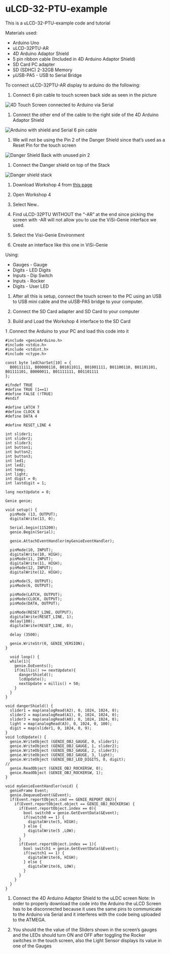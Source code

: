 # uLCD-32-PTU-example
This is a uLCD-32-PTU-example code and tutorial

Materials used:
* Arduino Uno
* uLCD-32PTU-AR
* 4D Arduino Adaptor Shield
* 5 pin ribbon cable (Included in 4D Arduino Adaptor Shield)
* SD Card PC adapter
* SD (SDHC) 2-32GB Memory
* µUSB-PA5 - USB to Serial Bridge

To connect uLCD-32PTU-AR display to arduino do the following:

1. Connect 6 pin cable to touch screen back side as seen in the picture

![4D Touch Screen connected to Arduino via Serial](https://github.com/Kaibots/uLCD-32-PTU-example/blob/master/images/uLCD-32PTU-AR%20Screen%20with%20cable.jpeg?raw=true "4D Systems Touch Screen with Serial cable")

1. Connect the other end of the cable to the right side of the 4D Arduino Adaptor Shield

![Arduino with shield and Serial 6 pin cable](https://github.com/Kaibots/uLCD-32-PTU-example/blob/master/images/uLCD-32PTU-AR%20Screen%20with%20cable.jpeg?raw=true "arduino with 4d shield and serial 6 pin cable")

1. We will not be using the Pin 2 of the Danger Shield since that’s used as a Reset Pin for the touch screen

![Danger Shield Back with unused pin 2](https://github.com/Kaibots/uLCD-32-PTU-example/blob/master/images/danger_shield_back.jpeg?raw=true "Danger Shield back side")

1. Connect the Danger shield on top of the Stack

![Danger shield stack](https://github.com/Kaibots/uLCD-32-PTU-example/blob/master/images/shields_stack.jpeg?raw=true "Danger shield and 4d stack")

1. Download Workshop 4 from [this page](http://www.4dsystems.com.au/product/4D_Workshop_4_IDE/)

1. Open Workshop 4

1. Select New..

1. Find uLCD-32PTU WITHOUT the “-AR” at the end since picking the screen with -AR will not allow you to use the ViSi-Genie interface we used.

1. Select the Visi-Genie Environment 

1. Create an interface like this one in ViSi-Genie
 
Using:
* Gauges - Gauge
* Digits - LED Digits
* Inputs - Dip Switch
* Inputs - Rocker
* Digits - User LED


1. After all this is setup, connect the touch screen to the PC using an USB to USB mini cable and the uUSB-PA5 bridge to your computer.

1. Connect the SD Card adapter and SD Card to your computer

1. Build and Load the Workshop 4 interface to the SD Card

1 .Connect the Arduino to your PC and load this code into it

```
#include <genieArduino.h>
#include <stdio.h>
#include <stdint.h>
#include <ctype.h>

const byte ledCharSet[10] = {
  B00111111, B00000110, B01011011, B01001111, B01100110, B01101101, B01111101, B0000011, B01111111, B01101111  
};

#ifndef TRUE
#define TRUE (1==1)
#define FALSE (!TRUE)
#endif

#define LATCH 7
#define CLOCK 8
#define DATA 4

#define RESET_LINE 4

int slider1;
int slider2;
int slider3;
int button1;
int button2;
int button3;
int led1;
int led2;
int temp;
int light;
int digit = 0;
int lastdigit = 1;

long nextUpdate = 0;

Genie genie;

void setup() {
  pinMode (13, OUTPUT);
  digitalWrite(13, 0);
  
  Serial.begin(115200);
  genie.Begin(Serial);

  genie.AttachEventHandler(myGenieEventHandler);

  pinMode(10, INPUT);
  digitalWrite(10, HIGH);
  pinMode(11, INPUT);
  digitalWrite(11, HIGH);
  pinMode(12, INPUT);
  digitalWrite(12, HIGH);

  pinMode(5, OUTPUT);
  pinMode(6, OUTPUT);
  
  pinMode(LATCH, OUTPUT);
  pinMode(CLOCK, OUTPUT);
  pinMode(DATA, OUTPUT);

  pinMode(RESET_LINE, OUTPUT);
  digitalWrite(RESET_LINE, 1);
  delay(100);
  digitalWrite(RESET_LINE, 0);

  delay (3500);
  
  genie.WriteStr(0, GENIE_VERSION);
}

  void loop() {
  while(1){
    genie.DoEvents();
    if(millis() >= nextUpdate){        
      dangerShield();
      lcdUpdate();
      nextUpdate = millis() + 50;
    }  
  }
}

void dangerShield() {
  slider1 = map(analogRead(A2), 0, 1024, 1024, 0);
  slider2 = map(analogRead(A1), 0, 1024, 1024, 0);
  slider3 = map(analogRead(A0), 0, 1024, 1024, 0);
  light = map(analogRead(A3), 0, 1024, 0, 100);
  digit = map(slider1, 0, 1024, 0, 9);  
}
void lcdUpdate() {
  genie.WriteObject (GENIE_OBJ_GAUGE, 0, slider1);
  genie.WriteObject (GENIE_OBJ_GAUGE, 1, slider2);
  genie.WriteObject (GENIE_OBJ_GAUGE, 2, slider3);
  genie.WriteObject (GENIE_OBJ_GAUGE, 3, light);
  genie.WriteObject (GENIE_OBJ_LED_DIGITS, 0, digit);
// 
  genie.ReadObject (GENIE_OBJ_ROCKERSW, 0);
  genie.ReadObject (GENIE_OBJ_ROCKERSW, 1);
}

void myGenieEventHandler(void) {
  genieFrame Event;
  genie.DequeueEvent(&Event);
  if(Event.reportObject.cmd == GENIE_REPORT_OBJ){
    if(Event.reportObject.object == GENIE_OBJ_ROCKERSW) {
      if(Event.reportObject.index == 0){
        bool switch0 = genie.GetEventData(&Event);
        if(switch0 == 1) {
          digitalWrite(5, HIGH);  
        } else {
          digitalWrite(5 ,LOW);  
        }
      }
      if(Event.reportObject.index == 1){
        bool switch1 = genie.GetEventData(&Event);
        if(switch1 == 1) { 
          digitalWrite(6, HIGH);  
        } else {
          digitalWrite(6, LOW);  
        }
      }
    }  
  }
}
```

1. Connect the 4D Arduino Adaptor Shield to the uLDC screen
Note: In order to properly download the code into the Arduino the uLCD Screen has to be disconnected because it uses the same pins to communicate to the Arduino via Serial and it interferes with the code being uploaded to the ATMEGA.

11. You should the the value of the Sliders shown in the screen’s gauges and the LEDs should turn ON and OFF after toggling the Rocker switches in the touch screen, also the Light Sensor displays its value in one of the Gauges
